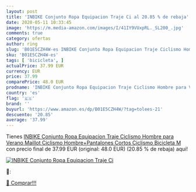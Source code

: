 ```yaml
---
layout: post
title: 'INBIKE Conjunto Ropa Equipacion Traje Ci al 20.85 % de rebaja'
date: 2020-05-11 10:33:45
image: 'https://m.media-amazon.com/images/I/41IY9VUxpRL._SL200_.jpg'
comments: true
category: ofertas
author: ring
slug: 'B01E5CZH4W-es INBIKE Conjunto Ropa Equipacion Traje Ciclismo Hombre para...'
sku: 'B01E5CZH4W-es'
tags: [ 'bicicleta', ]
actualPrice: 37.99 EUR
currency: EUR
price: 37.99
comparePrice: 48.0 EUR
prodname: 'INBIKE Conjunto Ropa Equipacion Traje Ciclismo Hombre para Verano  Maillot Ciclismo Hombre+Pantalones Cortos Ciclismo Bicicleta  M '
country: 'es'
flag: '🇪🇸'
brand: ''
buyurl: 'https://www.amazon.es/dp/B01E5CZH4W/?tag=tolees-21'
descuento: '20.85'
average: '37.99'
---
```


Tienes [INBIKE Conjunto Ropa Equipacion Traje Ciclismo Hombre para Verano  Maillot Ciclismo Hombre+Pantalones Cortos Ciclismo Bicicleta  M ](https://www.amazon.es/dp/B01E5CZH4W/?tag=tolees-21) con precio final de  37.99 EUR (original: 48.0 EUR) (20.85 %  de rebaja) aqui!

[![INBIKE Conjunto Ropa Equipacion Traje Ci](https://m.media-amazon.com/images/I/41IY9VUxpRL._SL200_.jpg)](https://www.amazon.es/dp/B01E5CZH4W/?tag=tolees-21)

🔎:


[🛒 Comprar!!!](https://www.amazon.es/dp/B01E5CZH4W/?tag=tolees-21)
